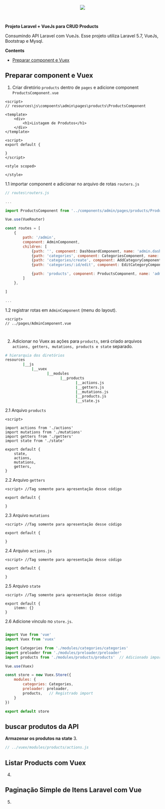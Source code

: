 
<p align="center"><img src="https://laravel.com/assets/img/components/logo-laravel.svg"></p>

<br>

**Projeto Laravel + VueJs para CRUD Products**

Consumindo API Laravel com VueJs. Esse projeto utiliza Laravel 5.7, VueJs, Bootstrap e Mysql.




**Contents**

- [Preparar component e Vuex](#Preparar-component-e-Vuex)




## Preparar component e Vuex

1. Criar diretório `products` dentro de `pages` e adicione component `ProductsComponent.vue`
```vue
<script>
// resources\js\compoents\admin\pages\products\ProductsComponent

<template>
    <div>
        <h1>Listagem de Produtos</h1>
    </div>
</template>

<script>
export default {
    
}
</script>

<style scoped>

</style>

```

1.1 importar component e adicionar no arquivo de rotas `routers.js`
```javascript
// routes\routers.js

...

import ProductsComponent from '../components/admin/pages/products/ProductsComponent'    // Adicionado!

Vue.use(VueRouter)

const routes = [
    {
        path: '/admin', 
        component: AdminComponent,
        children: [
            {path: '', component: DashboardComponent, name: 'admin.dashboard'},
            {path: 'categories', component: CategoriesComponent, name: 'admin.categories'},
            {path: 'categories/create', component: AddCategoryComponent, name: 'admin.categories.create'},
            {path: 'categories/:id/edit', component: EditCategoryComponent, name: 'admin.categories.edit', props: true},

            {path: 'products', component: ProductsComponent, name: 'admin.products'}    // Adicionado!
        ]
    },

]

...

```

1.2 registrar rotas em `AdminComponent` (menu do layout).
```vue
<script>
// ../pages/AdminComponent.vue



```

2. Adicionar no Vuex as ações para `products`, será criado arquivos `actions, getters, mutations, products e state` separado.
```bash
# hierarquia dos diretórios
resources
        |__js
            |__vuex
                   |__modules
                         |__products            
                                |__actions.js
                                |__getters.js
                                |__mutations.js 
                                |__products.js
                                |__state.js

```

2.1 Arquivo `products` 
```vue
<script>

import actions from './actions'
import mutations from './mutations'
import getters from './getters'
import state from './state'

export default {
    state,
    actions,
    mutations,
    getters,
} 
```


2.2 Arquivo `getters`
```vue
<script> //Tag somente para apresentação desse código

export default {
    
}
```

2.3 Arquivo `mutations`
```vue
<script> //Tag somente para apresentação desse código

export default {
    
}
```

2.4 Arquivo `actions.js`
```vue
<script> //Tag somente para apresentação desse código

export default {
    
}
```

2.5 Arquivo `state`
```vue
<script> //Tag somente para apresentação desse código

export default {
    itemn: {}
}
```

2.6 Adicione vinculo no `store.js`.
```javascript

import Vue from 'vue'
import Vuex from 'vuex'

import Categories from './modules/categories/categories'
import preloader from './modules/preloader/preloader'
import products from './modules/products/products'  // Adicionado import

Vue.use(Vuex)

const store = new Vuex.Store({
    modules: {
        categories: Categories,
        preloader: preloader,
        products,   // Registrado import
    }
})

export default store

```

## buscar produtos da API

**Armazenar os produtos na state**
3. 
```javascript
// ../vuex/modules/products/actions.js


```

## Listar Products com Vuex
4.

## Paginação Simple de Itens Laravel com Vue

5.